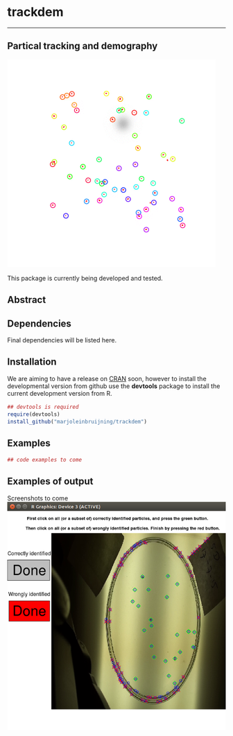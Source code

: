# trackdem

---
Partical tracking and demography
---

![](images/animation.gif)

This package is currently being developed and tested.

## Abstract


## Dependencies

Final dependencies will be listed here.


## Installation

We are aiming to have a release on [CRAN](http://cran.r-project.org/web/packages/aprof/index.html) soon,
however to install the developmental version from github use the **devtools** package to install the current development version from R.

```r
## devtools is required
require(devtools)
install_github("marjoleinbruijning/trackdem")
```

## Examples

```r
## code examples to come
```
## Examples of output
Screenshots to come
![](images/manuallySelect.png)



